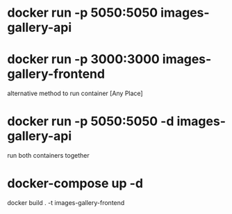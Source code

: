 # docker run -p 5050:5050 images-gallery-api
# docker run -p 3000:3000 images-gallery-frontend


alternative method to run container [Any Place]
# docker run -p 5050:5050 -d images-gallery-api

run both containers together
# docker-compose up -d


docker build . -t images-gallery-frontend
